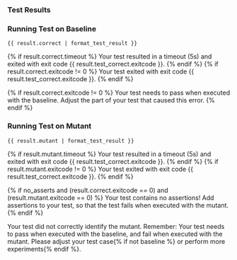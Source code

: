 ### Test Results

### Running Test on Baseline

```
{{ result.correct | format_test_result }}
```
{% if result.correct.timeout %}
Your test resulted in a timeout (5s) and exited with exit code {{ result.test_correct.exitcode }}.
{% endif %}
{% if result.correct.exitcode != 0 %}
Your test exited with exit code {{ result.test_correct.exitcode }}.
{% endif %}

{% if result.correct.exitcode != 0 %}
Your test needs to pass when executed with the baseline. Adjust the part of your test that caused this error.
{% endif %}

### Running Test on Mutant

```
{{ result.mutant | format_test_result }}
```
{% if result.mutant.timeout %}
Your test resulted in a timeout (5s) and exited with exit code {{ result.test_correct.exitcode }}.
{% endif %}
{% if result.mutant.exitcode != 0 %}
Your test exited with exit code {{ result.test_correct.exitcode }}.
{% endif %}

{% if no_asserts and (result.correct.exitcode == 0) and (result.mutant.exitcode == 0) %}
Your test contains no assertions! Add assertions to your test, so that the test fails when executed with the mutant.
{% endif %}

Your test did not correctly identify the mutant. Remember: Your test needs to pass when executed with the baseline, and fail when executed with the mutant. Please adjust your test case{% if not baseline %} or perform more experiments{% endif %}.
